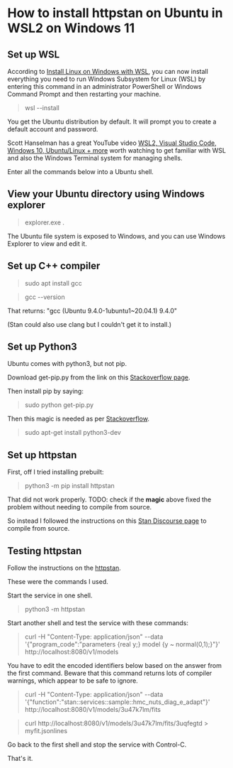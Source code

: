 # How to install httpstan on Ubuntu in WSL2 on Windows 11

## Set up WSL

According to [Install Linux on Windows with WSL](https://docs.microsoft.com/en-us/windows/wsl/install), you can now install everything you need to run Windows Subsystem for Linux (WSL) by entering this command in an administrator PowerShell or Windows Command Prompt and then restarting your machine.
>wsl --install

You get the Ubuntu distribution by default.
It will prompt you to create a default account and password.

Scott Hanselman has a great YouTube video [WSL2, Visual Studio Code, Windows 10, Ubuntu/Linux + more](https://www.youtube.com/watch?v=Owrk9UxnMdI) worth watching to get familiar with WSL and also the Windows Terminal system for managing shells.

Enter all the commands below into a Ubuntu shell.

## View your Ubuntu directory using Windows explorer

>explorer.exe .

The Ubuntu file system is exposed to Windows, and you can use Windows Explorer to view and edit it.

## Set up C++ compiler

>sudo apt install gcc

>gcc --version

That returns: "gcc (Ubuntu 9.4.0-1ubuntu1~20.04.1) 9.4.0"

(Stan could also use clang but I couldn't get it to install.)

## Set up Python3

Ubuntu comes with python3, but not pip.

Download get-pip.py from the link on this [Stackoverflow page](https://stackoverflow.com/questions/4750806/how-do-i-install-pip-on-windows).

Then install pip by saying:
>sudo python get-pip.py

Then this magic is needed as per [Stackoverflow](https://stackoverflow.com/questions/21530577/fatal-error-python-h-no-such-file-or-directory).
>sudo apt-get install python3-dev

## Set up httpstan
First, off I tried installing prebuilt:
>python3 -m pip install httpstan

That did not work properly. TODO: check if the **magic** above fixed the problem without needing to compile from source.

So instead I followed the instructions on this [Stan Discourse page](https://discourse.mc-stan.org/t/httpstan-in-wsl2-ubuntu/23339/2) to compile from source.

## Testing httpstan

Follow the instructions on the [httpstan](https://httpstan.readthedocs.io/en/latest/).

These were the commands I used.

Start the service in one shell.
>python3 -m httpstan

Start another shell and test the service with these commands:

>curl -H "Content-Type: application/json" --data '{"program_code":"parameters {real y;} model {y ~ normal(0,1);}"}' http://localhost:8080/v1/models

You have to edit the encoded identifiers below based on the answer from the first command. Beware that this command returns lots of compiler warnings, which appear to be safe to ignore.

>curl -H "Content-Type: application/json" --data '{"function":"stan::services::sample::hmc_nuts_diag_e_adapt"}' http://localhost:8080/v1/models/3u47k7lm/fits

>curl http://localhost:8080/v1/models/3u47k7lm/fits/3uqfegtd > myfit.jsonlines

Go back to the first shell and stop the service with Control-C.

That's it.